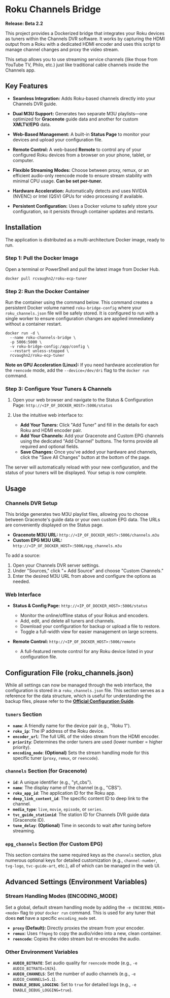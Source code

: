 # **Roku Channels Bridge**

**Release: Beta 2.2**

This project provides a Dockerized bridge that integrates your Roku devices as tuners within the Channels DVR software. It works by capturing the HDMI output from a Roku with a dedicated HDMI encoder and uses this script to manage channel changes and proxy the video stream.

This setup allows you to use streaming service channels (like those from YouTube TV, Philo, etc.) just like traditional cable channels inside the Channels app.

## **Key Features**

* **Seamless Integration:** Adds Roku-based channels directly into your Channels DVR guide.

* **Dual M3U Support:** Generates two separate M3U playlists—one optimized for **Gracenote** guide data and another for custom **XMLTV/EPG** data.

* **Web-Based Management:** A built-in **Status Page** to monitor your devices and upload your configuration file.

* **Remote Control:** A web-based **Remote** to control any of your configured Roku devices from a browser on your phone, tablet, or computer.

* **Flexible Streaming Modes:** Choose between proxy, remux, or an efficient audio-only reencode mode to ensure stream stability with minimal CPU usage. **Can be set per-tuner.**

* **Hardware Acceleration:** Automatically detects and uses NVIDIA (NVENC) or Intel (QSV) GPUs for video processing if available.

* **Persistent Configuration:** Uses a Docker volume to safely store your configuration, so it persists through container updates and restarts.

## **Installation**

The application is distributed as a multi-architecture Docker image, ready to run.

### **Step 1: Pull the Docker Image**

Open a terminal or PowerShell and pull the latest image from Docker Hub.

```
docker pull rcvaughn2/roku-ecp-tuner

```

### **Step 2: Run the Docker Container**

Run the container using the command below. This command creates a persistent Docker volume named `roku-bridge-config` where your `roku_channels.json` file will be safely stored. It is configured to run with a single worker to ensure configuration changes are applied immediately without a container restart.

```
docker run -d \
  --name roku-channels-bridge \
  -p 5006:5000 \
  -v roku-bridge-config:/app/config \
  --restart unless-stopped \
  rcvaughn2/roku-ecp-tuner

```

**Note on GPU Acceleration (Linux):** If you need hardware acceleration for the `reencode` mode, add the `--device=/dev/dri` flag to the `docker run` command.

### **Step 3: Configure Your Tuners & Channels**

1.  Open your web browser and navigate to the Status & Configuration Page:
    `http://<IP_OF_DOCKER_HOST>:5006/status`

2.  Use the intuitive web interface to:
    * **Add Your Tuners:** Click "Add Tuner" and fill in the details for each Roku and HDMI encoder pair.
    * **Add Your Channels:** Add your Gracenote and Custom EPG channels using the dedicated "Add Channel" buttons. The forms provide all required and optional fields.
    * **Save Changes:** Once you've added your hardware and channels, click the "Save All Changes" button at the bottom of the page.

The server will automatically reload with your new configuration, and the status of your tuners will be displayed. Your setup is now complete.

## **Usage**

### **Channels DVR Setup**

This bridge generates two M3U playlist files, allowing you to choose between Gracenote's guide data or your own custom EPG data. The URLs are conveniently displayed on the Status page.

* **Gracenote M3U URL:** `http://<IP_OF_DOCKER_HOST>:5006/channels.m3u`
* **Custom EPG M3U URL:** `http://<IP_OF_DOCKER_HOST>:5006/epg_channels.m3u`

To add a source:

1.  Open your Channels DVR server settings.
2.  Under "Sources," click "+ Add Source" and choose "Custom Channels."
3.  Enter the desired M3U URL from above and configure the options as needed.

### **Web Interface**

* **Status & Config Page:** `http://<IP_OF_DOCKER_HOST>:5006/status`
    * Monitor the online/offline status of your Rokus and encoders.
    * Add, edit, and delete all tuners and channels.
    * Download your configuration for backup or upload a file to restore.
    * Toggle a full-width view for easier management on large screens.

* **Remote Control:** `http://<IP_OF_DOCKER_HOST>:5006/remote`
    * A full-featured remote control for any Roku device listed in your configuration file.

## **Configuration File (roku_channels.json)**

While all settings can now be managed through the web interface, the configuration is stored in a `roku_channels.json` file. This section serves as a reference for the data structure, which is useful for understanding the backup files, please refer to the [**Official Configuration Guide**](https://tuner.ct.ws).

### **`tuners` Section**

* **`name`**: A friendly name for the device pair (e.g., "Roku 1").
* **`roku_ip`**: The IP address of the Roku device.
* **`encoder_url`**: The full URL of the video stream from the HDMI encoder.
* **`priority`**: Determines the order tuners are used (lower number = higher priority).
* **`encoding_mode`**: **(Optional)** Sets the stream handling mode for this specific tuner (`proxy`, `remux`, or `reencode`).

### **`channels` Section (for Gracenote)**

* **`id`**: A unique identifier (e.g., "yt_cbs").
* **`name`**: The display name of the channel (e.g., "CBS").
* **`roku_app_id`**: The application ID for the Roku app.
* **`deep_link_content_id`**: The specific content ID to deep link to the channel.
* **`media_type`**: `live`, `movie`, `episode`, or `series`.
* **`tvc_guide_stationid`**: The station ID for Channels DVR guide data (Gracenote ID).
* **`tune_delay`**: **(Optional)** Time in seconds to wait after tuning before streaming.

### **`epg_channels` Section (for Custom EPG)**

This section contains the same required keys as the `channels` section, plus numerous optional keys for detailed customization (e.g., `channel-number`, `tvg-logo`, `tvc-guide-art`, etc.), all of which can be managed in the web UI.

## **Advanced Settings (Environment Variables)**

### **Stream Handling Modes (ENCODING_MODE)**

Set a global, default stream handling mode by adding the `-e ENCODING_MODE=<mode>` flag to your `docker run` command. This is used for any tuner that does **not** have a specific `encoding_mode` set.

* **`proxy` (Default):** Directly proxies the stream from your encoder.
* **`remux`:** Uses `ffmpeg` to copy the audio/video into a new, clean container.
* **`reencode`:** Copies the video stream but re-encodes the audio.

### **Other Environment Variables**

* **`AUDIO_BITRATE`**: Set audio quality for `reencode` mode (e.g., `-e AUDIO_BITRATE=192k`).
* **`AUDIO_CHANNELS`**: Set the number of audio channels (e.g., `-e AUDIO_CHANNELS=5.1`).
* **`ENABLE_DEBUG_LOGGING`**: Set to `true` for detailed logs (e.g., `-e ENABLE_DEBUG_LOGGING=true`).
